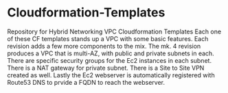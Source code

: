# Cloudformation-Templates
Repository for Hybrid Networking VPC Cloudformation Templates
Each one of these CF templates stands up a VPC with some basic features. Each revision adds a few more components to the mix.  The 
mk. 4 revision produces a VPC that is multi-AZ, with public and private subnets in each.  There are specific security groups for the Ec2 instances in each subnet.
There is a NAT gateway for private subnet.  There is a Site to Site VPN created as well.  Lastly the Ec2 webserver is automatically registered with Route53 DNS to prvide a FQDN to reach the webserver.


